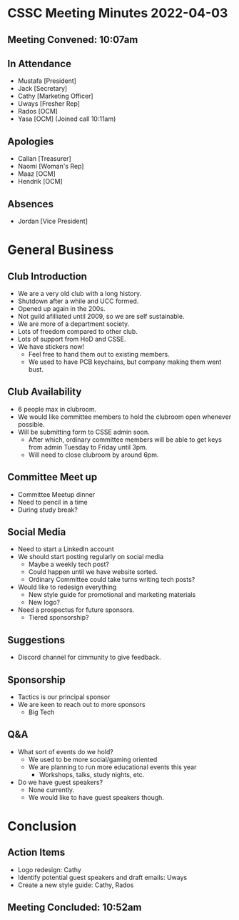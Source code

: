 # CSSC Meeting Minutes 2022-04-03
## Meeting Convened: 10:07am

## In Attendance
- Mustafa [President]
- Jack [Secretary]
- Cathy [Marketing Officer]
- Uways [Fresher Rep]
- Rados [OCM]
- Yasa [OCM] (Joined call 10:11am)

## Apologies
- Callan [Treasurer]
- Naomi [Woman's Rep]
- Maaz [OCM]
- Hendrik [OCM]

## Absences
- Jordan [Vice President]

# General Business

## Club Introduction
- We are a very old club with a long history.
- Shutdown after a while and UCC formed.
- Opened up again in the 200s.
- Not guild afilliated until 2009, so we are self sustainable.
- We are more of a department society.
- Lots of freedom compared to other club.
- Lots of support from HoD and CSSE.
- We have stickers now!
	- Feel free to hand them out to existing members.
	- We used to have PCB keychains, but company making them went bust.

## Club Availability
- 6 people max in clubroom.
- We would like committee members to hold the clubroom open whenever possible.
- Will be submitting form to CSSE admin soon.
	- After which, ordinary committee members will be able to get keys from admin Tuesday to Friday until 3pm.
	- Will need to close clubroom by around 6pm.

## Committee Meet up
- Committee Meetup dinner
- Need to pencil in a time
- During study break?

## Social Media
- Need to start a LinkedIn account
- We should start posting regularly on social media
	- Maybe a weekly tech post?
	- Could happen until we have website sorted.
	- Ordinary Committee could take turns writing tech posts?
- Would like to redesign everything
	- New style guide for promotional and marketing materials
	- New logo?
- Need a prospectus for future sponsors.
	- Tiered sponsorship?

## Suggestions
- Discord channel for cimmunity to give feedback.

## Sponsorship
- Tactics is our principal sponsor
- We are keen to reach out to more sponsors
	- Big Tech

## Q&A
- What sort of events do we hold?
	- We used to be more social/gaming oriented
	- We are planning to run more educational events this year
		- Workshops, talks, study nights, etc.
- Do we have guest speakers?
	- None currently.
	- We would like to have guest speakers though.

# Conclusion

## Action Items
- Logo redesign: Cathy
- Identify potential guest speakers and draft emails: Uways
- Create a new style guide: Cathy, Rados

## Meeting Concluded: 10:52am